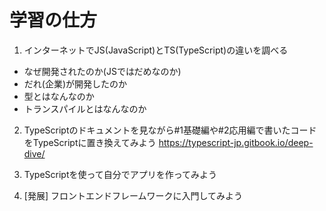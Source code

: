 # 学習の仕方

1. インターネットでJS(JavaScript)とTS(TypeScript)の違いを調べる
- なぜ開発されたのか(JSではだめなのか)
- だれ(企業)が開発したのか
- 型とはなんなのか
- トランスパイルとはなんなのか

2. TypeScriptのドキュメントを見ながら#1基礎編や#2応用編で書いたコードをTypeScriptに置き換えてみよう
https://typescript-jp.gitbook.io/deep-dive/

3. TypeScriptを使って自分でアプリを作ってみよう

4. [発展] フロントエンドフレームワークに入門してみよう